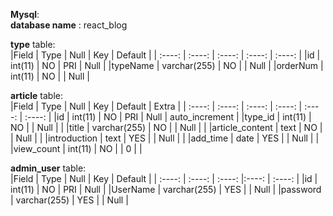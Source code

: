 **Mysql**:<br />
**database name** : react_blog<br />



**type** table:<br />
  |Field    | Type          | Null    | Key     | Default |
  | :----:  |       :----:  | :----:  | :----:  | :----:  |
  |id       | int(11)       | NO      | PRI     | Null    |
  |typeName | varchar(255)  | NO      |         | Null    |
  |orderNum | int(11)       | NO      |         | Null    |
<br />



**article** table:<br />
  |Field                 | Type          | Null    | Key     | Default | Extra           |
  | :----:               |       :----:  | :----:  | :----:  | :----:  | :----:          |
  |id                    | int(11)       | NO      | PRI     | Null    |  auto_increment |
  |type_id               | int(11)       | NO      |         | Null    |                 |
  |title                 | varchar(255)  | NO      |         | Null    |                 |
  |article_content       | text          | NO      |         | Null    |                 |
  |introduction          | text          | YES     |         | Null    |                 |
  |add_time              | date          | YES     |         | Null    |                 |
  |view_count            | int(11)       | NO      |         | 0       |                 |
  <br />
  
  
  
  **admin_user** table:<br />
  |Field    | Type          | Null    | Key     | Default |
  | :----:  |       :----:  | :----:  |:----:   | :----:  |
  |id       | int(11)       | NO      | PRI     | Null    |
  |UserName | varchar(255)  | YES     |         | Null    |
  |password | varchar(255)  | YES     |         | Null    |
